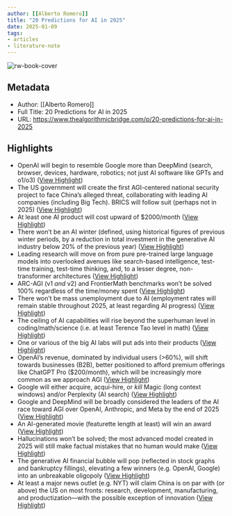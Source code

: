 ```yaml
---
author: [[Alberto Romero]]
title: "20 Predictions for AI in 2025"
date: 2025-01-09
tags: 
- articles
- literature-note
---
```

![rw-book-cover](https://substackcdn.com/image/fetch/w_1200,h_600,c_fill,f_jpg,q_auto:good,fl_progressive:steep,g_auto/https%3A%2F%2Fsubstack-post-media.s3.amazonaws.com%2Fpublic%2Fimages%2Fad3c9d26-7e97-46a1-857f-af83cf3f3fef_1280x889.jpeg)

## Metadata
- Author: [[Alberto Romero]]
- Full Title: 20 Predictions for AI in 2025
- URL: https://www.thealgorithmicbridge.com/p/20-predictions-for-ai-in-2025

## Highlights
- OpenAI will begin to resemble Google more than DeepMind (search, browser, devices, hardware, robotics; not just AI software like GPTs and o1/o3) ([View Highlight](https://read.readwise.io/read/01jh5e5nnz0bfzbt5a9asmfzv1))
- The US government will create the first AGI-centered national security project to face China’s alleged threat, collaborating with leading AI companies (including Big Tech). BRICS will follow suit (perhaps not in 2025) ([View Highlight](https://read.readwise.io/read/01jh5e5t22h81bs35jkfahbpmf))
- At least one AI product will cost upward of $2000/month ([View Highlight](https://read.readwise.io/read/01jh5e5wt5a5vrycye8aamy2tf))
- There won’t be an AI winter (defined, using historical figures of previous winter periods, by a reduction in total investment in the generative AI industry below 20% of the previous year) ([View Highlight](https://read.readwise.io/read/01jh5e62tkeknxx362sjsmtd6m))
- Leading research will move on from pure pre-trained large language models into overlooked avenues like search-based intelligence, test-time training, test-time thinking, and, to a lesser degree, non-transformer architectures ([View Highlight](https://read.readwise.io/read/01jh5e681fxywc5dmpsv1sk6kg))
- ARC-AGI (v1 *and* v2) and FrontierMath benchmarks won’t be solved 100% regardless of the time/money spent ([View Highlight](https://read.readwise.io/read/01jh5e6c6tjzh4tn2kcet058tm))
- There won’t be mass unemployment due to AI (employment rates will remain stable throughout 2025, at least regarding AI progress) ([View Highlight](https://read.readwise.io/read/01jh5e6f5vw9yshf2chme8j2df))
- The ceiling of AI capabilities will rise beyond the superhuman level in coding/math/science (i.e. at least Terence Tao level in math) ([View Highlight](https://read.readwise.io/read/01jh5e6m7h8awnwdq4hrgs4xvw))
- One or various of the big AI labs will put ads into their products ([View Highlight](https://read.readwise.io/read/01jh5e6yw4nmwnw8trbfp37gt9))
- OpenAI’s revenue, dominated by individual users (>60%), will shift towards businesses (B2B), better positioned to afford premium offerings like ChatGPT Pro ($200/month), which will be increasingly more common as we approach AGI ([View Highlight](https://read.readwise.io/read/01jh5e7281dx69h8cva5b30s4j))
- Google will either acquire, acqui-hire, or *kill* Magic (long context windows) and/or Perplexity (AI search) ([View Highlight](https://read.readwise.io/read/01jh5e768g0x8038ky97py1anj))
- Google and DeepMind will be broadly considered the leaders of the AI race toward AGI over OpenAI, Anthropic, and Meta by the end of 2025 ([View Highlight](https://read.readwise.io/read/01jh5e7dyesb91k1c9vyftc0nc))
- An AI-generated movie (featurette length at least) will win an award ([View Highlight](https://read.readwise.io/read/01jh5e7j8jy1ejkajnmb7wrt8v))
- Hallucinations won’t be solved; the most advanced model created in 2025 will still make factual mistakes that no human would make ([View Highlight](https://read.readwise.io/read/01jh5e7mq2e46zqqvswsgympxb))
- The generative AI financial bubble will pop (reflected in stock graphs and bankruptcy fillings), elevating a few winners (e.g. OpenAI, Google) into an unbreakable oligopoly ([View Highlight](https://read.readwise.io/read/01jh5e7qkaha5tm3aygtv0h683))
- At least a major news outlet (e.g. NYT) will claim China is on par with (or above) the US on most fronts: research, development, manufacturing, and productization—with the possible exception of innovation ([View Highlight](https://read.readwise.io/read/01jh5e7sym2me5c6p3g8xr7dzw))



